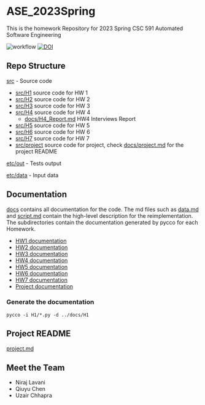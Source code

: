 # ASE_2023Spring
This is the homework Repository for 2023 Spring CSC 591 Automated Software Engineering

![workflow](https://github.com/qchen59/ASE_2023Spring/actions/workflows/test.yml/badge.svg)
[![DOI](https://zenodo.org/badge/588302670.svg)](https://zenodo.org/badge/latestdoi/588302670)

## Repo Structure

[src](src) - Source code
- [src/H1](src/H1) source code for HW 1
- [src/H2](src/H2) source code for HW 2
- [src/H3](src/H3) source code for HW 3
- [src/H4](src/H4) source code for HW 4
  - [docs/H4_Report.md](docs/H4_Report.md) HW4 Interviews Report
- [src/H5](src/H5) source code for HW 5
- [src/H6](src/H6) source code for HW 6
- [src/H7](src/H7) source code for HW 7
- [src/project](src/project) source code for project, check [docs/project.md](docs/project.md) for the project README

[etc/out](etc/out) - Tests output

[etc/data](etc/data) - Input data

## Documentation

[docs](docs) contains all documentation for the code. The md files such as [data.md](docs/data.md) and [script.md](docs/script.md) contain the high-level description for the reimplementation. The subdirectories contain the documentation generated by pycco for each Homework.

- [HW1 documentation](https://htmlpreview.github.io/?https://github.com/qchen59/ASE_2023Spring/blob/main/docs/H1/index.html) 
- [HW2 documentation](https://htmlpreview.github.io/?https://github.com/qchen59/ASE_2023Spring/blob/main/docs/H2/index.html)
- [HW3 documentation](https://htmlpreview.github.io/?https://github.com/qchen59/ASE_2023Spring/blob/main/docs/H3/index.html)
- [HW4 documentation](https://htmlpreview.github.io/?https://github.com/qchen59/ASE_2023Spring/blob/main/docs/H4/index.html)
- [HW5 documentation](https://htmlpreview.github.io/?https://github.com/qchen59/ASE_2023Spring/blob/main/docs/H5/index.html)
- [HW6 documentation](https://htmlpreview.github.io/?https://github.com/qchen59/ASE_2023Spring/blob/main/docs/H6/index.html)
- [HW7 documentation](https://htmlpreview.github.io/?https://github.com/qchen59/ASE_2023Spring/blob/main/docs/H7/index.html)
- [Project documentation](https://htmlpreview.github.io/?https://github.com/qchen59/ASE_2023Spring/blob/main/docs/project/index.html)
### Generate the documentation
`` pycco -i H1/*.py -d ../docs/H1 ``


## Project README

[project.md](docs/project.md)




## Meet the Team
- Niraj Lavani
- Qiuyu Chen
- Uzair Chhapra
